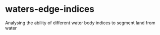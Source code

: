 # waters-edge-indices
Analysing the ability of different water body indices to segment land from water
